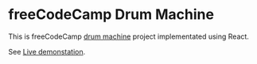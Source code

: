 freeCodeCamp Drum Machine
=========================

This is freeCodeCamp [drum machine](https://learn.freecodecamp.org/front-end-libraries/front-end-libraries-projects/build-a-drum-machine) project implementated using React.

See [Live demonstation](https://e-tinkers.github.io/freecodecamp/front-end-libraries/drum-machine/index.html).
